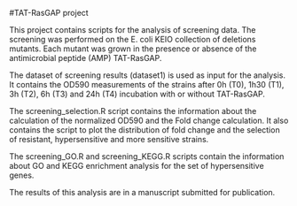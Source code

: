 #TAT-RasGAP project

This project contains scripts for the analysis of screening data. The screening was performed on the E. coli KEIO collection of deletions mutants. Each mutant was grown in the presence or absence of the antimicrobial peptide (AMP) TAT-RasGAP.

The dataset of screening results (dataset1) is used as input for the analysis. It contains the OD590 measurements of the strains after 0h (T0), 1h30 (T1), 3h (T2), 6h (T3) and 24h (T4) incubation with or without TAT-RasGAP. 

The screening_selection.R script contains the information about the calculation of the normalized OD590 and the Fold change calculation. It also contains the script to plot the distribution of fold change and the selection of resistant, hypersensitive and more sensitive strains.

The screening_GO.R and screening_KEGG.R scripts contain the information about GO and KEGG enrichment analysis for the set of hypersensitive genes. 

The results of this analysis are in a manuscript submitted for publication.



